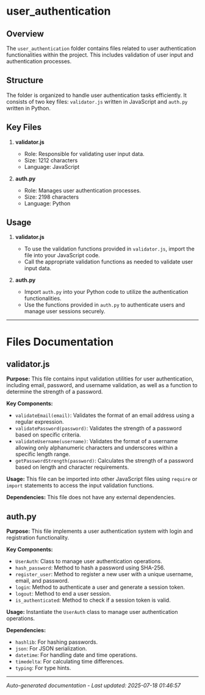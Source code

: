 # user_authentication

## Overview
The `user_authentication` folder contains files related to user authentication functionalities within the project. This includes validation of user input and authentication processes.

## Structure
The folder is organized to handle user authentication tasks efficiently. It consists of two key files: `validator.js` written in JavaScript and `auth.py` written in Python.

## Key Files
1. **validator.js**
   - Role: Responsible for validating user input data.
   - Size: 1212 characters
   - Language: JavaScript

2. **auth.py**
   - Role: Manages user authentication processes.
   - Size: 2198 characters
   - Language: Python

## Usage
1. **validator.js**
   - To use the validation functions provided in `validator.js`, import the file into your JavaScript code.
   - Call the appropriate validation functions as needed to validate user input data.

2. **auth.py**
   - Import `auth.py` into your Python code to utilize the authentication functionalities.
   - Use the functions provided in `auth.py` to authenticate users and manage user sessions securely.

---

# Files Documentation

## validator.js

**Purpose:** This file contains input validation utilities for user authentication, including email, password, and username validation, as well as a function to determine the strength of a password.

**Key Components:**
- `validateEmail(email)`: Validates the format of an email address using a regular expression.
- `validatePassword(password)`: Validates the strength of a password based on specific criteria.
- `validateUsername(username)`: Validates the format of a username allowing only alphanumeric characters and underscores within a specific length range.
- `getPasswordStrength(password)`: Calculates the strength of a password based on length and character requirements.

**Usage:** This file can be imported into other JavaScript files using `require` or `import` statements to access the input validation functions.

**Dependencies:** This file does not have any external dependencies.

## auth.py

**Purpose:** This file implements a user authentication system with login and registration functionality.

**Key Components:**
- `UserAuth`: Class to manage user authentication operations.
- `hash_password`: Method to hash a password using SHA-256.
- `register_user`: Method to register a new user with a unique username, email, and password.
- `login`: Method to authenticate a user and generate a session token.
- `logout`: Method to end a user session.
- `is_authenticated`: Method to check if a session token is valid.

**Usage:** Instantiate the `UserAuth` class to manage user authentication operations.

**Dependencies:**
- `hashlib`: For hashing passwords.
- `json`: For JSON serialization.
- `datetime`: For handling date and time operations.
- `timedelta`: For calculating time differences.
- `typing`: For type hints.

---
*Auto-generated documentation - Last updated: 2025-07-18 01:46:57*

